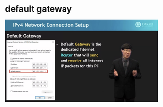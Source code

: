 # default gateway

![c7cf37225fcd57948e228ad261e21da7.png](../../../_resources/c7cf37225fcd57948e228ad261e21da7.png)
